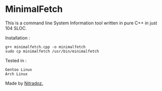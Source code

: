 # MinimalFetch
This is a command line System Information tool written in pure C++ in just 104 SLOC. 

Installation :
```
g++ minimalfetch.cpp -o minimalfetch
sudo cp minimalfetch /usr/bin/minimalfetch
```
Tested in :
```
Gentoo Linux
Arch Linux
```

Made by <a href="https://github.com/Nitradozzzz">Nitradoz.</a>

